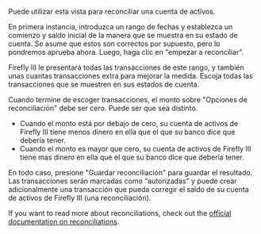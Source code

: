 Puede utilizar esta vista para reconciliar una cuenta de activos.

En primera instancia, introduzca un rango de fechas y establezca un comienzo y saldo inicial de la manera que se muestra en su estado de cuenta. Se asume que estos son correctos por supuesto, pero lo pondremos aprueba ahora. Luego, haga clic en "empezar a reconciliar".

Firefly III le presentará todas las transacciones de este rango, y también unas cuantas transacciones extra para mejorar la medida. Escoja todas las transacciones que se muestren en sus estados de cuenta.

Cuando termine de escoger transacciones, el monto sobre "Opciones de reconciliación" debe ser cero. Puede ser que sea distinto.

* Cuando el monto está por debajo de cero, su cuenta de activos de Firefly III tiene menos dinero en ella que el que su banco dice que debería tener.
* Cuando el monto es mayor que cero, su cuenta de activos de Firefly III tiene mas dinero en ella que el que su banco dice que debería tener.

En todo caso, presione "Guardar reconciliación" para guardar el resultado. Las transacciones serán marcadas como "autorizadas" y puede crear adicionalmente una transacción que pueda corregir el saldo de su cuenta de activos de Firefly III (una reconciliación).

If you want to read more about reconciliations, check out the [official documentation on reconciliations](https://firefly-iii.readthedocs.io/en/latest/advanced/reconcile.html).